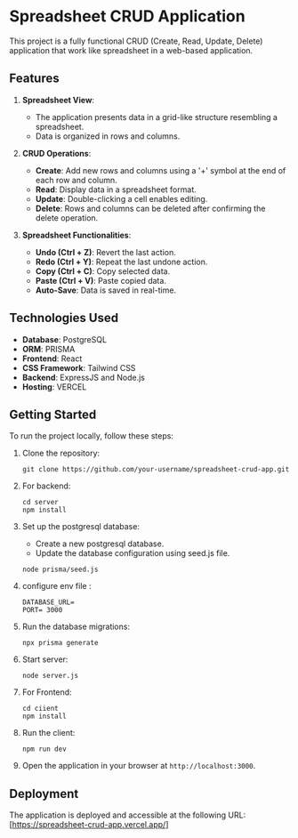 # Spreadsheet CRUD Application

This project is a fully functional CRUD (Create, Read, Update, Delete) application that work like spreadsheet in a web-based application.

## Features

1. **Spreadsheet View**:
   - The application presents data in a grid-like structure resembling a spreadsheet.
   - Data is organized in rows and columns.

2. **CRUD Operations**:
   - **Create**: Add new rows and columns using a '+' symbol at the end of each row and column.
   - **Read**: Display data in a spreadsheet format.
   - **Update**: Double-clicking a cell enables editing.
   - **Delete**: Rows and columns can be deleted after confirming the delete operation.

3. **Spreadsheet Functionalities**:
   - **Undo (Ctrl + Z)**: Revert the last action.
   - **Redo (Ctrl + Y)**: Repeat the last undone action.
   - **Copy (Ctrl + C)**: Copy selected data.
   - **Paste (Ctrl + V)**: Paste copied data.
   - **Auto-Save**: Data is saved in real-time.

## Technologies Used

- **Database**: PostgreSQL
- **ORM**: PRISMA
- **Frontend**: React
- **CSS Framework**: Tailwind CSS
- **Backend**: ExpressJS and Node.js
- **Hosting**: VERCEL

## Getting Started

To run the project locally, follow these steps:

1. Clone the repository:
   ```
   git clone https://github.com/your-username/spreadsheet-crud-app.git
   ```

2. For backend:
   ```
   cd server
   npm install
   ```

3. Set up the postgresql database:
   - Create a new postgresql database.
   - Update the database configuration using seed.js file.
   
   ```
   node prisma/seed.js
   ```
   
4. configure env file :
   ```
   DATABASE_URL=
   PORT= 3000
   ```

5. Run the database migrations:
   ```
   npx prisma generate
   ```

6. Start server:
   ```
   node server.js
   ```
7. For Frontend:
   ```
   cd ciient
   npm install
   ```

8. Run the client:
   ```
   npm run dev
   
9. Open the application in your browser at `http://localhost:3000`.

## Deployment

The application is deployed and accessible at the following URL: [https://spreadsheet-crud-app.vercel.app/]
